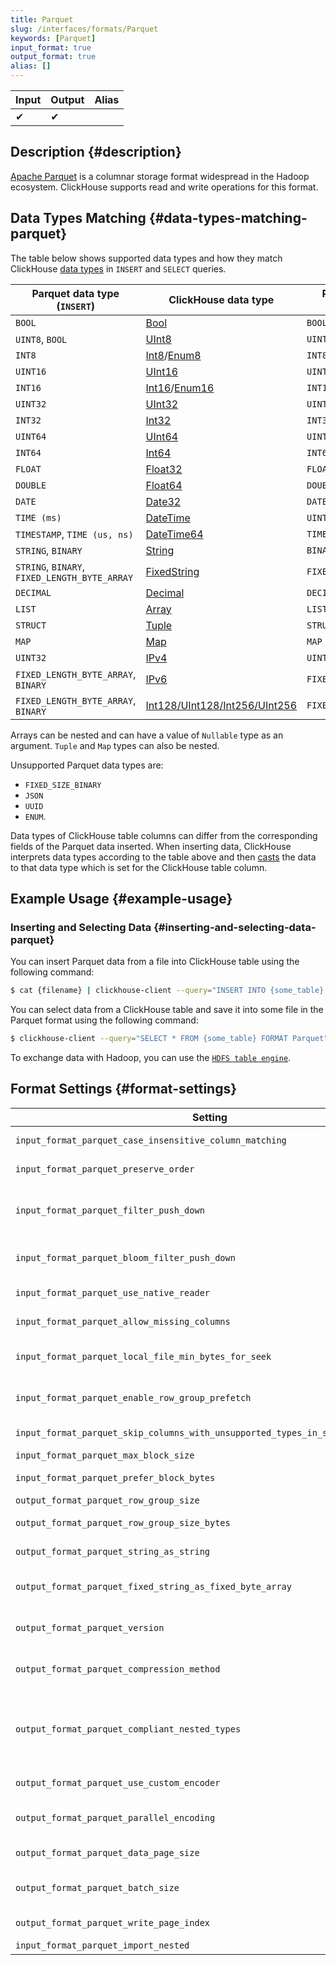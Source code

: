```yaml
---
title: Parquet
slug: /interfaces/formats/Parquet
keywords: [Parquet]
input_format: true
output_format: true
alias: []
---
```


| Input | Output | Alias |
|-------|--------|-------|
| ✔     | ✔      |       |

## Description {#description}

[Apache Parquet](https://parquet.apache.org/) is a columnar storage format widespread in the Hadoop ecosystem. ClickHouse supports read and write operations for this format.

## Data Types Matching {#data-types-matching-parquet}

The table below shows supported data types and how they match ClickHouse [data types](/docs/sql-reference/data-types/index.md) in `INSERT` and `SELECT` queries.

| Parquet data type (`INSERT`)                  | ClickHouse data type                                                                                       | Parquet data type (`SELECT`)  |
|-----------------------------------------------|------------------------------------------------------------------------------------------------------------|-------------------------------|
| `BOOL`                                        | [Bool](/docs/sql-reference/data-types/boolean.md)                                                       | `BOOL`                        |
| `UINT8`, `BOOL`                               | [UInt8](/docs/sql-reference/data-types/int-uint.md)                                                     | `UINT8`                       |
| `INT8`                                        | [Int8](/docs/sql-reference/data-types/int-uint.md)/[Enum8](/docs/sql-reference/data-types/enum.md)   | `INT8`                        |
| `UINT16`                                      | [UInt16](/docs/sql-reference/data-types/int-uint.md)                                                    | `UINT16`                      |
| `INT16`                                       | [Int16](/docs/sql-reference/data-types/int-uint.md)/[Enum16](/docs/sql-reference/data-types/enum.md) | `INT16`                       |
| `UINT32`                                      | [UInt32](/docs/sql-reference/data-types/int-uint.md)                                                    | `UINT32`                      |
| `INT32`                                       | [Int32](/docs/sql-reference/data-types/int-uint.md)                                                     | `INT32`                       |
| `UINT64`                                      | [UInt64](/docs/sql-reference/data-types/int-uint.md)                                                    | `UINT64`                      |
| `INT64`                                       | [Int64](/docs/sql-reference/data-types/int-uint.md)                                                     | `INT64`                       |
| `FLOAT`                                       | [Float32](/docs/sql-reference/data-types/float.md)                                                      | `FLOAT`                       |
| `DOUBLE`                                      | [Float64](/docs/sql-reference/data-types/float.md)                                                      | `DOUBLE`                      |
| `DATE`                                        | [Date32](/docs/sql-reference/data-types/date.md)                                                        | `DATE`                        |
| `TIME (ms)`                                   | [DateTime](/docs/sql-reference/data-types/datetime.md)                                                  | `UINT32`                      |
| `TIMESTAMP`, `TIME (us, ns)`                  | [DateTime64](/docs/sql-reference/data-types/datetime64.md)                                              | `TIMESTAMP`                   |
| `STRING`, `BINARY`                            | [String](/docs/sql-reference/data-types/string.md)                                                      | `BINARY`                      |
| `STRING`, `BINARY`, `FIXED_LENGTH_BYTE_ARRAY` | [FixedString](/docs/sql-reference/data-types/fixedstring.md)                                            | `FIXED_LENGTH_BYTE_ARRAY`     |
| `DECIMAL`                                     | [Decimal](/docs/sql-reference/data-types/decimal.md)                                                    | `DECIMAL`                     |
| `LIST`                                        | [Array](/docs/sql-reference/data-types/array.md)                                                        | `LIST`                        |
| `STRUCT`                                      | [Tuple](/docs/sql-reference/data-types/tuple.md)                                                        | `STRUCT`                      |
| `MAP`                                         | [Map](/docs/sql-reference/data-types/map.md)                                                            | `MAP`                         |
| `UINT32`                                      | [IPv4](/docs/sql-reference/data-types/ipv4.md)                                                          | `UINT32`                      |
| `FIXED_LENGTH_BYTE_ARRAY`, `BINARY`           | [IPv6](/docs/sql-reference/data-types/ipv6.md)                                                          | `FIXED_LENGTH_BYTE_ARRAY`     |
| `FIXED_LENGTH_BYTE_ARRAY`, `BINARY`           | [Int128/UInt128/Int256/UInt256](/docs/sql-reference/data-types/int-uint.md)                             | `FIXED_LENGTH_BYTE_ARRAY`     |

Arrays can be nested and can have a value of `Nullable` type as an argument. `Tuple` and `Map` types can also be nested.

Unsupported Parquet data types are: 
- `FIXED_SIZE_BINARY`
- `JSON`
- `UUID`
- `ENUM`.

Data types of ClickHouse table columns can differ from the corresponding fields of the Parquet data inserted. When inserting data, ClickHouse interprets data types according to the table above and then [casts](/docs/sql-reference/functions/type-conversion-functions/#type_conversion_function-cast) the data to that data type which is set for the ClickHouse table column.

## Example Usage {#example-usage}

### Inserting and Selecting Data {#inserting-and-selecting-data-parquet}

You can insert Parquet data from a file into ClickHouse table using the following command:

``` bash
$ cat {filename} | clickhouse-client --query="INSERT INTO {some_table} FORMAT Parquet"
```

You can select data from a ClickHouse table and save it into some file in the Parquet format using the following command:

``` bash
$ clickhouse-client --query="SELECT * FROM {some_table} FORMAT Parquet" > {some_file.pq}
```

To exchange data with Hadoop, you can use the [`HDFS table engine`](/docs/engines/table-engines/integrations/hdfs.md).

## Format Settings {#format-settings}

| Setting                                                                        | Description                                                                                                                                                                                                                       | Default     |
|--------------------------------------------------------------------------------|-----------------------------------------------------------------------------------------------------------------------------------------------------------------------------------------------------------------------------------|-------------|
| `input_format_parquet_case_insensitive_column_matching`                        | Ignore case when matching Parquet columns with CH columns.	                                                                                                                                                                      | `0`         |
| `input_format_parquet_preserve_order`                                          | Avoid reordering rows when reading from Parquet files. Usually makes it much slower.	                                                                                                                                          | `0`         |
| `input_format_parquet_filter_push_down`                                        | When reading Parquet files, skip whole row groups based on the WHERE/PREWHERE expressions and min/max statistics in the Parquet metadata.	                                                                                      | `1`         |
| `input_format_parquet_bloom_filter_push_down`                                  | When reading Parquet files, skip whole row groups based on the WHERE expressions and bloom filter in the Parquet metadata.	                                                                                                      | `0`         |
| `input_format_parquet_use_native_reader`                                       | When reading Parquet files, to use native reader instead of arrow reader.	                                                                                                                                                      | `0`         |
| `input_format_parquet_allow_missing_columns`                                   | Allow missing columns while reading Parquet input formats	                                                                                                                                                                      | `1`         |
| `input_format_parquet_local_file_min_bytes_for_seek`                           | Min bytes required for local read (file) to do seek, instead of read with ignore in Parquet input format	                                                                                                                      | `8192`      |
| `input_format_parquet_enable_row_group_prefetch`                               | Enable row group prefetching during parquet parsing. Currently, only single-threaded parsing can prefetch.	                                                                                                                      | `1`         |
| `input_format_parquet_skip_columns_with_unsupported_types_in_schema_inference` | Skip columns with unsupported types while schema inference for format Parquet	                                                                                                                                                  | `0`         |
| `input_format_parquet_max_block_size`                                          | Max block size for parquet reader.                                                                                                                                                                                                | `65409`     |
| `input_format_parquet_prefer_block_bytes`                                      | Average block bytes output by parquet reader                                                                                                                                                                                      | `16744704`  |
| `output_format_parquet_row_group_size`                                         | Target row group size in rows.	                                                                                                                                                                                                  | `1000000`   |
| `output_format_parquet_row_group_size_bytes`                                   | Target row group size in bytes, before compression.	                                                                                                                                                                              | `536870912` |
| `output_format_parquet_string_as_string`                                       | Use Parquet String type instead of Binary for String columns.	                                                                                                                                                                  | `1`         |
| `output_format_parquet_fixed_string_as_fixed_byte_array`                       | Use Parquet FIXED_LENGTH_BYTE_ARRAY type instead of Binary for FixedString columns.	                                                                                                                                              | `1`         |
| `output_format_parquet_version`                                                | Parquet format version for output format. Supported versions: 1.0, 2.4, 2.6 and 2.latest (default)	                                                                                                                              | `2.latest`  |
| `output_format_parquet_compression_method`                                     | Compression method for Parquet output format. Supported codecs: snappy, lz4, brotli, zstd, gzip, none (uncompressed)	                                                                                                          | `zstd`      |
| `output_format_parquet_compliant_nested_types`                                 | In parquet file schema, use name 'element' instead of 'item' for list elements. This is a historical artifact of Arrow library implementation. Generally increases compatibility, except perhaps with some old versions of Arrow. | `1`         | 
| `output_format_parquet_use_custom_encoder`                                     | Use a faster Parquet encoder implementation.	                                                                                                                                                                                  | `1`         |
| `output_format_parquet_parallel_encoding`                                      | Do Parquet encoding in multiple threads. Requires output_format_parquet_use_custom_encoder.	                                                                                                                                      | `1`         |
| `output_format_parquet_data_page_size`                                         | Target page size in bytes, before compression.	                                                                                                                                                                                  | `1048576`   |
| `output_format_parquet_batch_size`                                             | Check page size every this many rows. Consider decreasing if you have columns with average values size above a few KBs.	                                                                                                          | `1024`      |
| `output_format_parquet_write_page_index`                                       | Add a possibility to write page index into parquet files.	                                                                                                                                                                      | `1`         |
| `input_format_parquet_import_nested`                                           | Obsolete setting, does nothing.                                                                                                                                                                                                   | `0`         |
